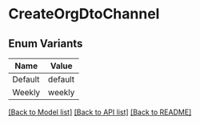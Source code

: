 # CreateOrgDtoChannel

## Enum Variants

| Name | Value |
|---- | -----|
| Default | default |
| Weekly | weekly |


[[Back to Model list]](../README.md#documentation-for-models) [[Back to API list]](../README.md#documentation-for-api-endpoints) [[Back to README]](../README.md)


